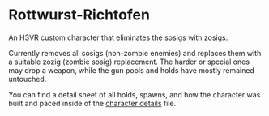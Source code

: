 # Rottwurst-Richtofen

An H3VR custom character that eliminates the sosigs with zosigs.

Currently removes all sosigs (non-zombie enemies) and replaces them with a suitable zozig (zombie sosig) replacement. The harder or special ones may drop a weapon, while the gun pools and holds have mostly remained untouched.

You can find a detail sheet of all holds, spawns, and how the character was built and paced inside of the [character details](https://github.com/nayr31/Rottwurst-Richtofen/blob/main/CharacterDetails.txt) file.